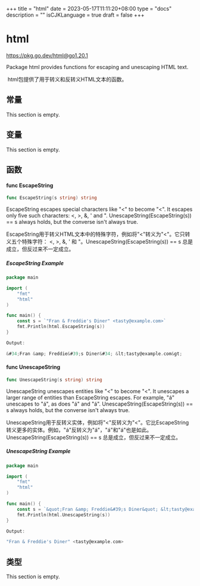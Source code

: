 +++
title = "html"
date = 2023-05-17T11:11:20+08:00
type = "docs"
description = ""
isCJKLanguage = true
draft = false
+++
# html

https://pkg.go.dev/html@go1.20.1



Package html provides functions for escaping and unescaping HTML text.

​	html包提供了用于转义和反转义HTML文本的函数。




## 常量 

This section is empty.

## 变量

This section is empty.

## 函数

#### func EscapeString 

``` go 
func EscapeString(s string) string
```

EscapeString escapes special characters like "<" to become "&lt;". It escapes only five such characters: <, >, &, ' and ". UnescapeString(EscapeString(s)) == s always holds, but the converse isn't always true.

EscapeString用于转义HTML文本中的特殊字符，例如将"<"转义为"<"。它只转义五个特殊字符： <, >, &, ' 和 "。UnescapeString(EscapeString(s)) == s 总是成立，但反过来不一定成立。

##### EscapeString Example
``` go 
package main

import (
	"fmt"
	"html"
)

func main() {
	const s = `"Fran & Freddie's Diner" <tasty@example.com>`
	fmt.Println(html.EscapeString(s))
}

Output:

&#34;Fran &amp; Freddie&#39;s Diner&#34; &lt;tasty@example.com&gt;
```

#### func UnescapeString 

``` go 
func UnescapeString(s string) string
```

UnescapeString unescapes entities like "&lt;" to become "<". It unescapes a larger range of entities than EscapeString escapes. For example, "&aacute;" unescapes to "á", as does "&#225;" and "&#xE1;". UnescapeString(EscapeString(s)) == s always holds, but the converse isn't always true.

UnescapeString用于反转义实体，例如将"<"反转义为"<"。它比EscapeString转义更多的实体。例如，"á"反转义为"á"，"á"和"á"也是如此。UnescapeString(EscapeString(s)) == s 总是成立，但反过来不一定成立。

##### UnescapeString Example
``` go 
package main

import (
	"fmt"
	"html"
)

func main() {
	const s = `&quot;Fran &amp; Freddie&#39;s Diner&quot; &lt;tasty@example.com&gt;`
	fmt.Println(html.UnescapeString(s))
}

Output:

"Fran & Freddie's Diner" <tasty@example.com>
```

## 类型

This section is empty.